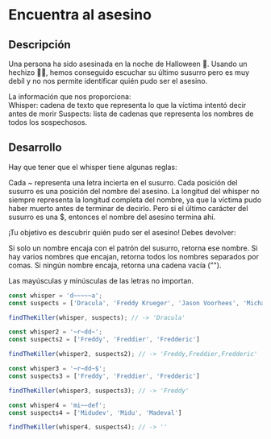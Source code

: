 # Encuentra al asesino

## Descripción

Una persona ha sido asesinada en la noche de Halloween 🔪. Usando un hechizo 🧙‍♀️, hemos conseguido escuchar su último susurro pero es muy debíl y no nos permite identificar quién pudo ser el asesino.

La información que nos proporciona:  
Whisper: cadena de texto que representa lo que la víctima intentó decir antes de morir
Suspects: lista de cadenas que representa los nombres de todos los sospechosos.

## Desarrollo

Hay que tener que el whisper tiene algunas reglas:

Cada ~ representa una letra incierta en el susurro.
Cada posición del susurro es una posición del nombre del asesino.
La longitud del whisper no siempre representa la longitud completa del nombre, ya que la víctima pudo haber muerto antes de terminar de decirlo.
Pero si el último carácter del susurro es una $, entonces el nombre del asesino termina ahí.

¡Tu objetivo es descubrir quién pudo ser el asesino! Debes devolver:

Si solo un nombre encaja con el patrón del susurro, retorna ese nombre.
Si hay varios nombres que encajan, retorna todos los nombres separados por comas.
Si ningún nombre encaja, retorna una cadena vacía ("").

Las mayúsculas y minúsculas de las letras no importan.

```js
const whisper = 'd~~~~~a';
const suspects = ['Dracula', 'Freddy Krueger', 'Jason Voorhees', 'Michael Myers'];

findTheKiller(whisper, suspects); // -> 'Dracula'
```

```js
const whisper2 = '~r~dd~';
const suspects2 = ['Freddy', 'Freddier', 'Fredderic']

findTheKiller(whisper2, suspects2); // -> 'Freddy,Freddier,Fredderic'
```

```js
const whisper3 = '~r~dd~$';
const suspects3 = ['Freddy', 'Freddier', 'Fredderic']

findTheKiller(whisper3, suspects3); // -> 'Freddy'
```

```js
const whisper4 = 'mi~~def';
const suspects4 = ['Midudev', 'Midu', 'Madeval']

findTheKiller(whisper4, suspects4); // -> ''
```